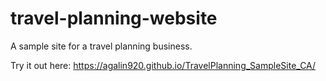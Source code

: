 # travel-planning-website
A sample site for a travel planning business. 

Try it out here:
https://agalin920.github.io/TravelPlanning_SampleSite_CA/
